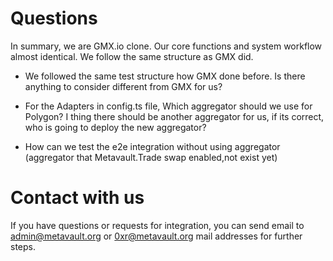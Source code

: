 # Questions

In summary, we are GMX.io clone. Our core functions and system workflow almost identical. We follow the same structure as GMX did.

- We followed the same test structure how GMX done before. Is there anything to consider different from GMX for us?

- For the Adapters in config.ts file, Which aggregator should we use for Polygon? I thing there should be another aggregator for us, if its correct, who is going to deploy the new aggregator?

- How can we test the e2e integration without using aggregator (aggregator that Metavault.Trade swap enabled,not exist yet)

# Contact with us

If you have questions or requests for integration, you can send email to admin@metavault.org or 0xr@metavault.org mail addresses for further steps.

